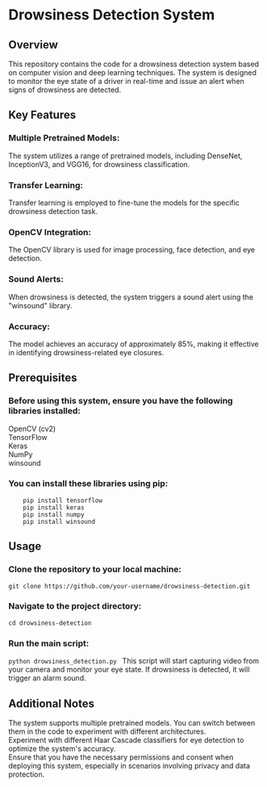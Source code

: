 # Drowsiness Detection System
## Overview
  This repository contains the code for a drowsiness detection system based on computer vision and deep learning techniques. The system is designed to monitor the eye state of a driver in     real-time and issue an alert when signs of drowsiness are detected.
## Key Features
### Multiple Pretrained Models: 
The system utilizes a range of pretrained models, including DenseNet, InceptionV3, and VGG16, for drowsiness classification.
### Transfer Learning:
 Transfer learning is employed to fine-tune the models for the specific drowsiness detection task.
 ### OpenCV Integration:
 The OpenCV library is used for image processing, face detection, and eye detection.
 ### Sound Alerts:
 When drowsiness is detected, the system triggers a sound alert using the "winsound" library.
 ### Accuracy:
 The model achieves an accuracy of approximately 85%, making it effective in identifying drowsiness-related eye closures.
 ## Prerequisites
 ### Before using this system, ensure you have the following libraries installed:
 OpenCV (cv2) <br>
TensorFlow <br>
Keras <br>
NumPy <br>
winsound <br>
### You can install these libraries using pip:
``` pip install opencv-python
    pip install tensorflow
    pip install keras
    pip install numpy
    pip install winsound
```
## Usage
### Clone the repository to your local machine:
``` git clone https://github.com/your-username/drowsiness-detection.git ```
### Navigate to the project directory:
``` cd drowsiness-detection ```
### Run the main script:
```python drowsiness_detection.py ```
This script will start capturing video from your camera and monitor your eye state. If drowsiness is detected, it will trigger an alarm sound.

## Additional Notes
The system supports multiple pretrained models. You can switch between them in the code to experiment with different architectures. <br>
Experiment with different Haar Cascade classifiers for eye detection to optimize the system's accuracy. <br>
Ensure that you have the necessary permissions and consent when deploying this system, especially in scenarios involving privacy and data protection.



